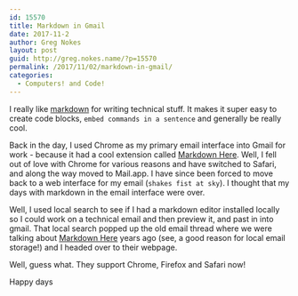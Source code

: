```yaml
---
id: 15570
title: Markdown in Gmail
date: 2017-11-2
author: Greg Nokes
layout: post
guid: http://greg.nokes.name/?p=15570
permalink: /2017/11/02/markdown-in-gmail/
categories:
  - Computers! and Code!
---
```

I really like [markdown](https://daringfireball.net/projects/markdown/syntax) for writing technical stuff. It makes it super easy to create code blocks, `embed commands in a sentence` and generally be really cool.

Back in the day, I used Chrome as my primary email interface into Gmail for work - because it had a cool extension called [Markdown Here](http://markdown-here.com). Well, I fell out of love with Chrome for various reasons and have switched to Safari, and along the way moved to Mail.app. I have since been forced to move back to a web interface for my email (`shakes fist at sky`). I thought that my days with markdown in the email interface were over.

Well, I used local search to see if I had a markdown editor installed locally so I could work on a technical email and then preview it, and past in into gmail. That local search popped up the old email thread where we were talking about [Markdown Here](http://markdown-here.com) years ago (see, a good reason for local email storage!) and I headed over to their webpage.

Well, guess what. They support Chrome, Firefox and Safari now! 

Happy days

